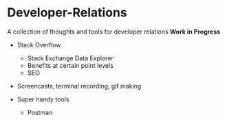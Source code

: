 # Developer-Relations
A collection of thoughts and tools for developer relations
**Work in Progress**

* Stack Overflow
  * Stack Exchange Data Explorer
  * Benefits at certain point levels
  * SEO

* Screencasts, terminal recording, gif making
* Super handy tools
  * Postman

